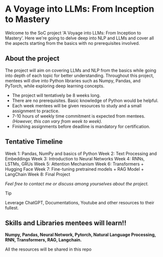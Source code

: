 # A Voyage into LLMs: From Inception to Mastery

Welcome to the SoC project 'A Voyage into LLMs: From Inception to Mastery'. Here we're going to delve deep into NLP and LLMs and cover all the aspects starting from the basics with no prerequisites involved. 

## About the project

The project will aim on covering LLMs and NLP from the basics while going into depth of each topic for better understanding. Throughout this project, mentees will dive into Python libraries such as Numpy, Pandas, and PyTorch, while exploring deep learning concepts. 


- The project will tentatively be 8 weeks long. 
- There are no prerequisites. Basic knowledge of Python would be helpful.
- Each week mentees will be given resources to study and a small assignment to practice.
- 7-10 hours of weekly time commitment is expected from mentees._(However, this can vary from week to week)._
- Finishing assignments before deadline is mandatory for certification.

## Tentative Timeline

Week 1: Pandas, NumPy and basics of Python
Week 2: Text Processing and Embeddings 
Week 3: Introduction to Neural Networks
Week 4: RNNs, LSTMs, GRUs
Week 5: Attention Mechanism
Week 6: Transformers + Hugging Face
Week 7: Fine-tuning pretrained models + RAG Model + LangChain
Week 8: Final Project


_Feel free to contact me or discuss among yourselves about the project._


> [!TIP]
> Leverage ChatGPT, Documentations, Youtube and other resources to their fullest. 


## Skills and Libraries mentees will learn!!

**Numpy, Pandas, Neural Network, Pytorch, Natural Language Processing, RNN, Transformers, RAG, Langchain.**

All the resources will be shared in this repo
